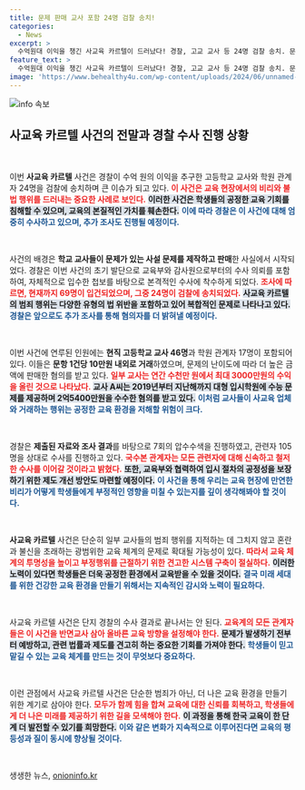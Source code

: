 ```yaml
---
title: 문제 판매 교사 포함 24명 검찰 송치!
categories:
  - News
excerpt: >
  수억원대 이익을 챙긴 사교육 카르텔이 드러났다! 경찰, 고교 교사 등 24명 검찰 송치. 문제 판매와 유출 등 충격적인 전말, 교육계의 비리 실태를 파헤친다. 클릭 유도!
feature_text: >
  수억원대 이익을 챙긴 사교육 카르텔이 드러났다! 경찰, 고교 교사 등 24명 검찰 송치. 문제 판매와 유출 등 충격적인 전말, 교육계의 비리 실태를 파헤친다. 클릭 유도!
image: 'https://www.behealthy4u.com/wp-content/uploads/2024/06/unnamed-file.png'
---
```


<p><img src="https://www.behealthy4u.com/wp-content/uploads/2024/06/unnamed-file.png" alt="info 속보" /></p>

<h2 data-ke-size="size26">사교육 카르텔 사건의 전말과 경찰 수사 진행 상황</h2>

<p data-ke-size="size16">&nbsp;</p>

<p>이번 <strong>사교육 카르텔</strong> 사건은 경찰이 수억 원의 이익을 추구한 고등학교 교사와 학원 관계자 24명을 검찰에 송치하며 큰 이슈가 되고 있다. <b><span style="color: #ee2323;">이 사건은 교육 현장에서의 비리와 불법 행위를 드러내는 중요한 사례로 보인다.</span></b> <b><span style="background-color: #21538527;">이러한 사건은 학생들의 공정한 교육 기회를 침해할 수 있으며, 교육의 본질적인 가치를 훼손한다.</span></b> <b><span style="color: #1a5490;">이에 따라 경찰은 이 사건에 대해 엄중히 수사하고 있으며, 추가 조사도 진행될 예정이다.</span></b></p>

<p data-ke-size="size16">&nbsp;</p>

<p>사건의 배경은 <strong>학교 교사들이 문제가 있는 사설 문제를 제작하고 판매</strong>한 사실에서 시작되었다. 경찰은 이번 사건의 초기 발단으로 교육부와 감사원으로부터의 수사 의뢰를 포함하여, 자체적으로 입수한 첩보를 바탕으로 본격적인 수사에 착수하게 되었다. <b><span style="color: #ee2323;">조사에 따르면, 현재까지 69명이 입건되었으며, 그중 24명이 검찰에 송치되었다.</span></b> <b><span style="background-color: #21538527;">사교육 카르텔의 범죄 행위는 다양한 유형의 법 위반을 포함하고 있어 복합적인 문제로 나타나고 있다.</span></b> <b><span style="color: #1a5490;">경찰은 앞으로도 추가 조사를 통해 혐의자를 더 밝혀낼 예정이다.</span></b></p>

<p data-ke-size="size16">&nbsp;</p>

<p>이번 사건에 연루된 인원에는 <strong>현직 고등학교 교사 46명</strong>과 학원 관계자 17명이 포함되어 있다. 이들은 <strong>문항 1건당 10만원 내외로 거래</strong>하였으며, 문제의 난이도에 따라 더 높은 금액에 판매한 혐의를 받고 있다. <b><span style="color: #ee2323;">일부 교사는 연간 수천만 원에서 최대 3000만원의 수익을 올린 것으로 나타났다.</span></b> <b><span style="background-color: #21538527;">교사 A씨는 2019년부터 지난해까지 대형 입시학원에 수능 문제를 제공하며 2억5400만원을 수수한 혐의를 받고 있다.</span></b> <b><span style="color: #1a5490;">이처럼 교사들이 사교육 업체와 거래하는 행위는 공정한 교육 환경을 저해할 위험이 크다.</span></b></p>

<p data-ke-size="size16">&nbsp;</p>

<p>경찰은 <strong>제출된 자료와 조사 결과</strong>를 바탕으로 7회의 압수수색을 진행하였고, 관련자 105명을 상대로 수사를 진행하고 있다. <b><span style="color: #ee2323;">국수본 관계자는 모든 관련자에 대해 신속하고 철저한 수사를 이어갈 것이라고 밝혔다.</span></b> <b><span style="background-color: #21538527;">또한, 교육부와 협력하여 입시 절차의 <strong>공정성을 보장</strong>하기 위한 제도 개선 방안도 마련할 예정이다.</span></b> <b><span style="color: #1a5490;">이 사건을 통해 우리는 교육 현장에 만연한 비리가 어떻게 학생들에게 부정적인 영향을 미칠 수 있는지를 깊이 생각해봐야 할 것이다.</span></b></p>

<p data-ke-size="size16">&nbsp;</p>

<p><strong>사교육 카르텔</strong> 사건은 단순히 일부 교사들의 범죄 행위를 지적하는 데 그치지 않고 혼란과 불신을 초래하는 광범위한 교육 체계의 문제로 확대될 가능성이 있다. <b><span style="color: #ee2323;">따라서 교육 체계의 투명성을 높이고 부정행위를 근절하기 위한 견고한 시스템 구축이 절실하다.</span></b> <b><span style="background-color: #21538527;">이러한 노력이 있다면 학생들은 더욱 공정한 환경에서 교육받을 수 있을 것이다.</span></b> <b><span style="color: #1a5490;">결국 미래 세대를 위한 건강한 교육 환경을 만들기 위해서는 지속적인 감시와 노력이 필요하다.</span></b></p>

<p data-ke-size="size16">&nbsp;</p>

<p>사교육 카르텔 사건은 단지 경찰의 수사 결과로 끝나서는 안 된다. <b><span style="color: #ee2323;">교육계의 모든 관계자들은 이 사건을 반면교사 삼아 올바른 교육 방향을 설정해야 한다.</span></b> <b><span style="background-color: #21538527;">문제가 발생하기 전부터 예방하고, 관련 법률과 제도를 견고히 하는 중요한 기회를 가져야 한다.</span></b> <b><span style="color: #1a5490;">학생들이 믿고 맡길 수 있는 교육 체계를 만드는 것이 무엇보다 중요하다.</span></b></p>

<p data-ke-size="size16">&nbsp;</p>

<p>이런 관점에서 사교육 카르텔 사건은 단순한 범죄가 아닌, 더 나은 교육 환경을 만들기 위한 계기로 삼아야 한다. <b><span style="color: #ee2323;">모두가 함께 힘을 합쳐 교육에 대한 신뢰를 회복하고, 학생들에게 더 나은 미래를 제공하기 위한 길을 모색해야 한다.</span></b> <b><span style="background-color: #21538527;">이 과정을 통해 한국 교육이 한 단계 더 발전할 수 있기를 희망한다.</span></b> <b><span style="color: #1a5490;">이와 같은 변화가 지속적으로 이루어진다면 교육의 평등성과 질이 동시에 향상될 것이다.</span></b> </p>

<p data-ke-size="size16">&nbsp;</p>
생생한 뉴스, <a href="https://onioninfo.kr" rel="dofollow">onioninfo.kr</a>


